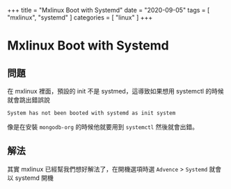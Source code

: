 +++
title = "Mxlinux Boot with Systemd"
date = "2020-09-05"
tags = [ "mxlinux", "systemd" ]
categories = [ "linux" ]
+++

# Mxlinux Boot with Systemd
## 問題
在 mxlinux 裡面，預設的 init 不是 systmed，這導致如果想用 systemctl 的時候就會跳出錯誤說
```
System has not been booted with systemd as init system
```
像是在安裝 `mongodb-org` 的時候他就要用到 `systemctl` 然後就會出錯。

## 解法
其實 mxlinux 已經幫我們想好解法了，在開機選項時選 `Advence` > `Systemd` 就會以 systemd 開機

